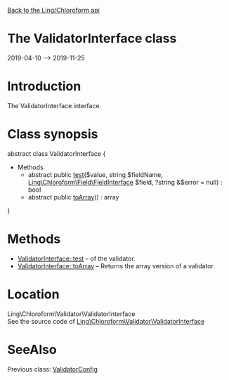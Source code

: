 [Back to the Ling/Chloroform api](https://github.com/lingtalfi/Chloroform/blob/master/doc/api/Ling/Chloroform.md)



The ValidatorInterface class
================
2019-04-10 --> 2019-11-25






Introduction
============

The ValidatorInterface interface.



Class synopsis
==============


abstract class <span class="pl-k">ValidatorInterface</span>  {

- Methods
    - abstract public [test](https://github.com/lingtalfi/Chloroform/blob/master/doc/api/Ling/Chloroform/Validator/ValidatorInterface/test.md)($value, string $fieldName, [Ling\Chloroform\Field\FieldInterface](https://github.com/lingtalfi/Chloroform/blob/master/doc/api/Ling/Chloroform/Field/FieldInterface.md) $field, ?string &$error = null) : bool
    - abstract public [toArray](https://github.com/lingtalfi/Chloroform/blob/master/doc/api/Ling/Chloroform/Validator/ValidatorInterface/toArray.md)() : array

}






Methods
==============

- [ValidatorInterface::test](https://github.com/lingtalfi/Chloroform/blob/master/doc/api/Ling/Chloroform/Validator/ValidatorInterface/test.md) &ndash; of the validator.
- [ValidatorInterface::toArray](https://github.com/lingtalfi/Chloroform/blob/master/doc/api/Ling/Chloroform/Validator/ValidatorInterface/toArray.md) &ndash; Returns the array version of a validator.





Location
=============
Ling\Chloroform\Validator\ValidatorInterface<br>
See the source code of [Ling\Chloroform\Validator\ValidatorInterface](https://github.com/lingtalfi/Chloroform/blob/master/Validator/ValidatorInterface.php)



SeeAlso
==============
Previous class: [ValidatorConfig](https://github.com/lingtalfi/Chloroform/blob/master/doc/api/Ling/Chloroform/Validator/ValidatorConfig.md)<br>
